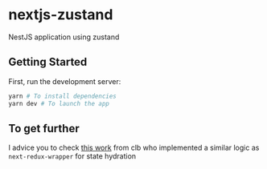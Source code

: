 # nextjs-zustand

NestJS application using zustand

## Getting Started

First, run the development server:

```bash
yarn # To install dependencies
yarn dev # To launch the app
```

## To get further

I advice you to check [this work](https://codesandbox.io/s/ku82o) from clb who implemented a similar logic as `next-redux-wrapper` for state hydration
